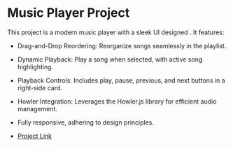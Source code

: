 # Music Player Project
 
This project is a modern music player with a sleek UI designed . It features:

- Drag-and-Drop Reordering: Reorganize songs seamlessly in the playlist.
  
- Dynamic Playback: Play a song when selected, with active song highlighting.
  
- Playback Controls: Includes play, pause, previous, and next buttons in a right-side card.
 
- Howler Integration: Leverages the Howler.js library for efficient audio management.
  
- Fully responsive, adhering to design principles.

- [Project Link](pawandreammusic.onrender.com)
